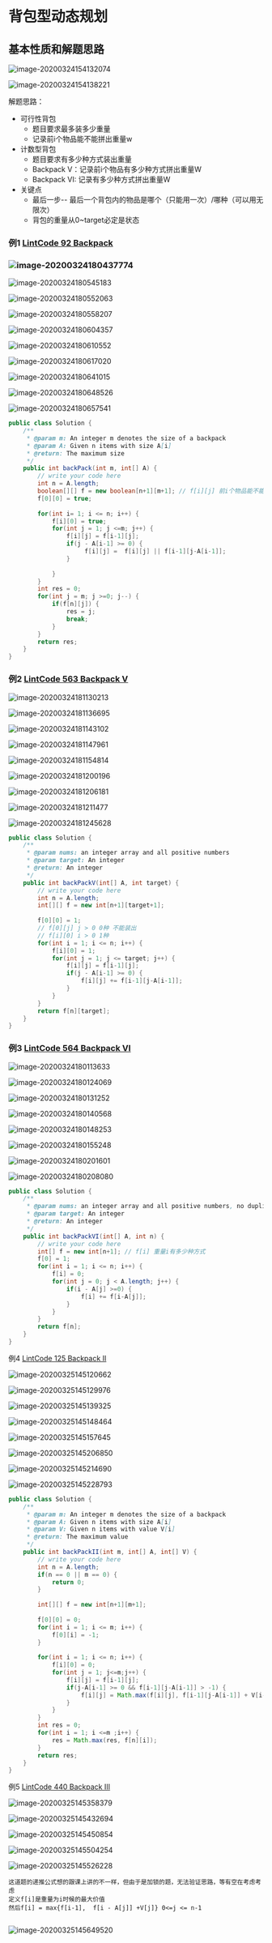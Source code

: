 # 背包型动态规划

## 基本性质和解题思路

![image-20200324154132074](背包型动态规划.assets/image-20200324154132074.png)

![image-20200324154138221](背包型动态规划.assets/image-20200324154138221.png)

解题思路：

- 可行性背包
  - 题目要求最多装多少重量
  - 记录前i个物品能不能拼出重量w
- 计数型背包
  - 题目要求有多少种方式装出重量
  - Backpack V：记录前i个物品有多少种方式拼出重量W
  - Backpack VI: 记录有多少种方式拼出重量W
- 关键点
  - 最后一步-- 最后一个背包内的物品是哪个（只能用一次）/哪种（可以用无限次）
  - 背包的重量从0~target必定是状态



### 例1 [LintCode 92 Backpack](https://www.lintcode.com/problem/backpack/)

### ![image-20200324180437774](背包型动态规划.assets/image-20200324180437774.png)

![image-20200324180545183](背包型动态规划.assets/image-20200324180545183.png)

![image-20200324180552063](背包型动态规划.assets/image-20200324180552063.png)

![image-20200324180558207](背包型动态规划.assets/image-20200324180558207.png)

![image-20200324180604357](背包型动态规划.assets/image-20200324180604357.png)

![image-20200324180610552](背包型动态规划.assets/image-20200324180610552.png)

![image-20200324180617020](背包型动态规划.assets/image-20200324180617020.png)

![image-20200324180641015](背包型动态规划.assets/image-20200324180641015.png)

![image-20200324180648526](背包型动态规划.assets/image-20200324180648526.png)



![image-20200324180657541](背包型动态规划.assets/image-20200324180657541.png)

```java
public class Solution {
    /**
     * @param m: An integer m denotes the size of a backpack
     * @param A: Given n items with size A[i]
     * @return: The maximum size
     */
    public int backPack(int m, int[] A) {
        // write your code here
        int n = A.length;
        boolean[][] f = new boolean[n+1][m+1]; // f[i][j] 前i个物品能不能装出重量j
        f[0][0] = true; 
        
        for(int i= 1; i <= n; i++) {
            f[i][0] = true;
            for(int j = 1; j <=m; j++) {
                f[i][j] = f[i-1][j];
                if(j - A[i-1] >= 0) {
                     f[i][j] =  f[i][j] || f[i-1][j-A[i-1]];
                }
                
            }
        }
        int res = 0;
        for(int j = m; j >=0; j--) {
            if(f[n][j]) {
                res = j;
                break;
            }
        }
        return res;
    }
}
```









### 例2 [LintCode 563 Backpack V](https://www.lintcode.com/problem/backpack-v/)

![image-20200324181130213](背包型动态规划.assets/image-20200324181130213.png)

![image-20200324181136695](背包型动态规划.assets/image-20200324181136695.png)

![image-20200324181143102](背包型动态规划.assets/image-20200324181143102.png)

![image-20200324181147961](背包型动态规划.assets/image-20200324181147961.png)

![image-20200324181154814](背包型动态规划.assets/image-20200324181154814.png)

![image-20200324181200196](背包型动态规划.assets/image-20200324181200196.png)

![image-20200324181206181](背包型动态规划.assets/image-20200324181206181.png)

![image-20200324181211477](背包型动态规划.assets/image-20200324181211477.png)

![image-20200324181245628](背包型动态规划.assets/image-20200324181245628.png)



```java
public class Solution {
    /**
     * @param nums: an integer array and all positive numbers
     * @param target: An integer
     * @return: An integer
     */
    public int backPackV(int[] A, int target) {
        // write your code here
        int n = A.length;
        int[][] f = new int[n+1][target+1];
        
        f[0][0] = 1;
        // f[0][j] j > 0 0种 不能装出
        // f[i][0] i > 0 1种 
        for(int i = 1; i <= n; i++) {
            f[i][0] = 1;
            for(int j = 1; j <= target; j++) {
                f[i][j] = f[i-1][j];
                if(j - A[i-1] >= 0) {
                    f[i][j] += f[i-1][j-A[i-1]];
                }
            }
        }
        return f[n][target];
    }
}
```





### 例3 [LintCode 564 Backpack VI](https://www.lintcode.com/problem/combination-sum-iv)

![image-20200324180113633](背包型动态规划.assets/image-20200324180113633.png)

![image-20200324180124069](背包型动态规划.assets/image-20200324180124069.png)

![image-20200324180131252](背包型动态规划.assets/image-20200324180131252.png)

![image-20200324180140568](背包型动态规划.assets/image-20200324180140568.png)

![image-20200324180148253](背包型动态规划.assets/image-20200324180148253.png)

![image-20200324180155248](背包型动态规划.assets/image-20200324180155248.png)

![image-20200324180201601](背包型动态规划.assets/image-20200324180201601.png)

![image-20200324180208080](背包型动态规划.assets/image-20200324180208080.png)



```java
public class Solution {
    /**
     * @param nums: an integer array and all positive numbers, no duplicates
     * @param target: An integer
     * @return: An integer
     */
    public int backPackVI(int[] A, int n) {
        // write your code here
        int[] f = new int[n+1]; // f[i] 重量i有多少种方式
        f[0] = 1;
        for(int i = 1; i <= n; i++) {
            f[i] = 0;
            for(int j = 0; j < A.length; j++) {
                if(i - A[j] >=0) {
                    f[i] += f[i-A[j]];
                }
            }
        }
        return f[n];
    }
}
```





例4 [LintCode 125 Backpack II](https://www.lintcode.com/problem/backpack-ii)

![image-20200325145120662](背包型动态规划.assets/image-20200325145120662.png)

![image-20200325145129976](背包型动态规划.assets/image-20200325145129976.png)

![image-20200325145139325](背包型动态规划.assets/image-20200325145139325.png)

![image-20200325145148464](背包型动态规划.assets/image-20200325145148464.png)

![image-20200325145157645](背包型动态规划.assets/image-20200325145157645.png)

![image-20200325145206850](背包型动态规划.assets/image-20200325145206850.png)

![image-20200325145214690](背包型动态规划.assets/image-20200325145214690.png)

![image-20200325145228793](背包型动态规划.assets/image-20200325145228793.png)

```java
public class Solution {
    /**
     * @param m: An integer m denotes the size of a backpack
     * @param A: Given n items with size A[i]
     * @param V: Given n items with value V[i]
     * @return: The maximum value
     */
    public int backPackII(int m, int[] A, int[] V) {
        // write your code here
        int n = A.length;
        if(n == 0 || m == 0) {
            return 0;
        }
        
        int[][] f = new int[n+1][m+1];
        
        f[0][0] = 0;
        for(int i = 1; i <= m; i++) {
            f[0][i] = -1;
        }
        
        for(int i = 1; i <= n; i++) {
            f[i][0] = 0;
            for(int j = 1; j<=m;j++) {
                f[i][j] = f[i-1][j];
                if(j-A[i-1] >= 0 && f[i-1][j-A[i-1]] > -1) {
                    f[i][j] = Math.max(f[i][j], f[i-1][j-A[i-1]] + V[i-1]);
                }
            }
        }
        int res = 0;
        for(int i = 1; i <=m ;i++) {
            res = Math.max(res, f[n][i]);
        }
        return res;
    }
}
```





例5 [LintCode 440 Backpack III](http://www.lintcode.com/problem/backpack-iii/)

![image-20200325145358379](背包型动态规划.assets/image-20200325145358379.png)

![image-20200325145432694](背包型动态规划.assets/image-20200325145432694.png)

![image-20200325145450854](背包型动态规划.assets/image-20200325145450854.png)

![image-20200325145504254](背包型动态规划.assets/image-20200325145504254.png)

![image-20200325145526228](背包型动态规划.assets/image-20200325145526228.png)





```
这道题的递推公式想的跟课上讲的不一样，但由于是加锁的题，无法验证思路，等有空在考虑考虑
定义f[i]是重量为i时候的最大价值
然后f[i] = max{f[i-1],  f[i - A[j]] +V[j]} 0<=j <= n-1 


```







![image-20200325145649520](背包型动态规划.assets/image-20200325145649520.png)
